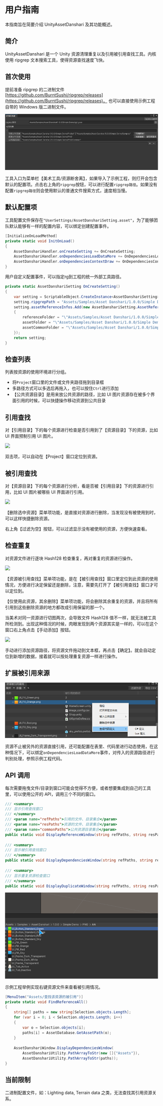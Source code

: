 # 用户指南

本指南旨在简要介绍 UnityAssetDanshari 及其功能概述。

## 简介

UnityAssetDanshari 是一个 Unity 资源清理重复以及引用被引用查找工具。内核使用 ripgrep 文本搜索工具，使得资源查找速度飞快。

## 首次使用

提前准备 ripgrep 的二进制文件[https://github.com/BurntSushi/ripgrep/releases](https://github.com/BurntSushi/ripgrep/releases)， 也可以直接使用示例工程自带的 Windows 版二进制文件。

![](./Images/MainWindows.png)

工具入口为菜单栏【美术工具/资源断舍离】，如果导入了示例工程，则打开会包含默认的配置项。点击右上角的`ripgrep`按钮，可以进行配置`ripgrep路径`。如果没有配置`ripgrep路径`则会使用默认的普通文件搜索方式，速度相当慢。

## 默认配置项

工具配置文件保存在`"UserSettings/AssetDanshariSetting.asset"`，为了能够团队默认能够有一样的配置内容，可以绑定创建配置事件。

```csharp
[InitializeOnLoadMethod]
private static void InitOnLoad()
{
    AssetDanshariHandler.onCreateSetting += OnCreateSetting;
    AssetDanshariHandler.onDependenciesLoadDataMore += OnDependenciesLoadDataMore;
    AssetDanshariHandler.onDependenciesContextDraw += OnDependenciesContextDraw;
}
```

用户自定义配置事件，可以指定rg到工程的统一外部工具路径。

```csharp
private static AssetDanshariSetting OnCreateSetting()
{
    var setting = ScriptableObject.CreateInstance<AssetDanshariSetting>();
    setting.ripgrepPath = "Assets/Samples/Asset Danshari/1.0.0/Simple Demo/rg/rg.exe";
    setting.assetReferenceInfos.Add(new AssetDanshariSetting.AssetReferenceInfo()
    {
        referenceFolder = "\"Assets/Samples/Asset Danshari/1.0.0/Simple Demo/Prefab\" || \"Assets/Samples/Asset Danshari/1.0.0/Simple Demo/Samples\"",
        assetFolder = "\"Assets/Samples/Asset Danshari/1.0.0/Simple Demo/PNG\"",
        assetCommonFolder = "\"Assets/Samples/Asset Danshari/1.0.0/Simple Demo/PNG/Common\""
    });
    return setting;
}
```

## 检查列表

列表按资源的使用环境进行分组。
- 将`Project`窗口里的文件或文件夹路径拖到目录框
- 多路径方式可以多选后再拖入，也可以按住`Ctrl`进行添加
- 【公共资源目录】是用来放公共资源的路径，比如 UI 图片资源存在被多个界面引用的时候，可以快捷操作移动资源到公共目录

## 引用查找

对【引用目录】下的每个资源进行检查是否引用到了【资源目录】下的资源，比如 UI 界面预制引用 UI 图片。

![](https://img-blog.csdnimg.cn/20181110160138165.png)

双击项，可以自动在【Project】窗口定位到资源。

## 被引用查找

对【资源目录】下的每个资源进行分析，看是否被【引用目录】下的资源进行引用，比如 UI 图片被哪些 UI 界面进行引用。

![](https://img-blog.csdnimg.cn/20181110160334244.png)

【删除选中资源】菜单项功能，是直接对资源进行删除，当发现没有被使用到时，可以这样快捷删除资源。

右上角【过滤为空】按钮，可以过滤显示没有被使用的资源，方便快速查看。

## 检查重复

对资源文件进行逐块 Hash128 检查重复，再对重复的资源进行操作。

![](https://img-blog.csdnimg.cn/20181110160230435.png)


【资源被引用查找】菜单项功能，是在【被引用查找】窗口里定位到此资源的使用情况，方便进行决定保留还是删除，注意，需要先打开了【被引用查找】窗口才可以定位到。

【仅使用此资源，其余删除】菜单项功能，将会删除其余重复的资源，并且将所有引用到这些删除资源的地方都改成引用保留的那一个。

当美术对同一资源进行切图两次，会导致文件 Hash128 值不一样，就无法被工具所检测到。出现这种情况的时候，肉眼发现到两个资源其实是一样的，可以在这个窗口右上角点击【手动添加】按钮。

![](https://img-blog.csdnimg.cn/20181110160308811.png)

手动进行添加资源路径，将资源文件拖动到文本框，再点击【确定】。就会自动定位到新增的数据，接着就可以按处理重复资源一样进行操作。

## 扩展被引用来源

![](./Images/CustomDependSource.png)

资源不止被另外的资源直接引用，还可能配置在表里、代码里进行动态使用，在这种情况下，可以绑定`onDependenciesLoadDataMore`事件，对传入的资源路径进行判别处理，参照示例工程代码。

## API 调用

每次需要拖曳文件/目录到窗口可能会觉得不方便，或者想要集成到自己的工具里，可以使用公开的 API，调用三个不同的窗口。

```csharp
/// <summary>
/// 显示引用查找窗口
/// </summary>
/// <param name="refPaths">引用的文件、目录集合</param>
/// <param name="resPaths">资源的文件、目录集合</param>
/// <param name="commonPaths">公共资源目录集合</param>
public static void DisplayReferenceWindow(string refPaths, string resPaths, string commonPaths = "")

/// <summary>
/// 显示被引用查找窗口
/// </summary>
public static void DisplayDependenciesWindow(string refPaths, string resPaths, string commonPaths = "")

/// <summary>
/// 显示重复资源检查窗口
/// </summary>
public static void DisplayDuplicateWindow(string refPaths, string resPaths, string commonPaths = "")
```

![](./Images/ApiDemo.gif)

示例工程举例实现右键资源文件来查看被引用情况。

```csharp
[MenuItem("Assets/查找该资源的被引用")]
private static void FindReferenceAll()
{
    string[] paths = new string[Selection.objects.Length];
    for (var i = 0; i < Selection.objects.Length; i++)
    {
        var o = Selection.objects[i];
        paths[i] = AssetDatabase.GetAssetPath(o);
    }

    AssetDanshariWindow.DisplayDependenciesWindow(
        AssetDanshariUtility.PathArrayToStr(new []{"Assets"}),
        AssetDanshariUtility.PathArrayToStr(paths));
}
```

## 当前限制

二进制配置文件，如：Lighting data, Terrain data 之类，无法查找其引用资源关系。